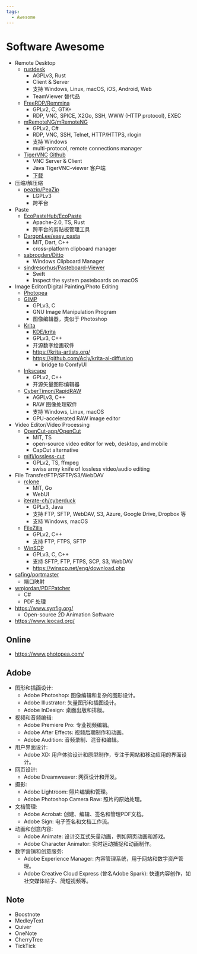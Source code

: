```yaml
---
tags:
  - Awesome
---
```


# Software Awesome

- Remote Desktop
  - [rustdesk](./rustdesk/README.md)
    - AGPLv3, Rust
    - Client & Server
    - 支持 Windows, Linux, macOS, iOS, Android, Web
    - TeamViewer 替代品
  - [FreeRDP/Remmina](https://github.com/FreeRDP/Remmina)
    - GPLv2, C, GTK+
    - RDP, VNC, SPICE, X2Go, SSH, WWW (HTTP protocol), EXEC
  - [mRemoteNG/mRemoteNG](https://github.com/mRemoteNG/mRemoteNG)
    - GPLv2, C#
    - RDP, VNC, SSH, Telnet, HTTP/HTTPS, rlogin
    - 支持 Windows
    - multi-protocol, remote connections manager
  - [TigerVNC](http://tigervnc.org/) [Github](https://github.com/TigerVNC/tigervnc)
    - VNC Server & Client
    - Java TigerVNC-viewer 客户端
    - [下载](https://bintray.com/tigervnc/stable/tigervnc)
- 压缩/解压缩
  - [peazip/PeaZip](https://github.com/peazip/PeaZip)
    - LGPLv3
    - 跨平台
- Paste
  - [EcoPasteHub/EcoPaste](https://github.com/EcoPasteHub/EcoPaste)
    - Apache-2.0, TS, Rust
    - 跨平台的剪贴板管理工具
  - [DargonLee/easy_pasta](https://github.com/DargonLee/easy_pasta)
    - MIT, Dart, C++
    - cross-platform clipboard manager
  - [sabrogden/Ditto](https://github.com/sabrogden/Ditto)
    - Windows Clipboard Manager
  - [sindresorhus/Pasteboard-Viewer](https://github.com/sindresorhus/Pasteboard-Viewer)
    - Swift
    - Inspect the system pasteboards on macOS
- Image Editor/Digital Painting/Photo Editing
  - [Photopea](https://www.photopea.com/)
  - [GIMP](https://www.gimp.org/)
    - GPLv3, C
    - GNU Image Manipulation Program
    - 图像编辑器，类似于 Photoshop
  - [Krita](https://krita.org/)
    - [KDE/krita](https://github.com/KDE/krita)
    - GPLv3, C++
    - 开源数字绘画软件
    - https://krita-artists.org/
    - https://github.com/Acly/krita-ai-diffusion
      - bridge to ComfyUI
  - [Inkscape](https://inkscape.org/)
    - GPLv2, C++
    - 开源矢量图形编辑器
  - [CyberTimon/RapidRAW](https://github.com/CyberTimon/RapidRAW)
    - AGPLv3, C++
    - RAW 图像处理软件
    - 支持 Windows, Linux, macOS
    - GPU-accelerated RAW image editor
- Video Editor/Video Processing
  - [OpenCut-app/OpenCut](https://github.com/OpenCut-app/OpenCut)
    - MIT, TS
    - open-source video editor for web, desktop, and mobile
    - CapCut alternative
  - [mifi/lossless-cut](https://github.com/mifi/lossless-cut)
    - GPLv2, TS, ffmpeg
    - swiss army knife of lossless video/audio editing
- File Transfer/FTP/SFTP/S3/WebDAV
  - [rclone](https://rclone.org/)
    - MIT, Go
    - WebUI
  - [iterate-ch/cyberduck](https://github.com/iterate-ch/cyberduck)
    - GPLv3, Java
    - 支持 FTP, SFTP, WebDAV, S3, Azure, Google Drive, Dropbox 等
    - 支持 Windows, macOS
  - [FileZilla](https://filezilla-project.org/)
    - GPLv2, C++
    - 支持 FTP, FTPS, SFTP
  - [WinSCP](https://github.com/winscp/winscp)
    - GPLv3, C, C++
    - 支持 SFTP, FTP, FTPS, SCP, S3, WebDAV
    - https://winscp.net/eng/download.php
- [safing/portmaster](https://github.com/safing/portmaster)
  - 端口映射
- [wmjordan/PDFPatcher](https://github.com/wmjordan/PDFPatcher)
  - C#
  - PDF 处理
- https://www.synfig.org/
  - Open-source 2D Animation Software
- https://www.leocad.org/

## Online

- https://www.photopea.com/

## Adobe

- 图形和插画设计:
  - Adobe Photoshop: 图像编辑和复杂的图形设计。
  - Adobe Illustrator: 矢量图形和插图设计。
  - Adobe InDesign: 桌面出版和排版。
- 视频和音频编辑:
  - Adobe Premiere Pro: 专业视频编辑。
  - Adobe After Effects: 视频后期制作和动画。
  - Adobe Audition: 音频录制、混音和编辑。
- 用户界面设计:
  - Adobe XD: 用户体验设计和原型制作，专注于网站和移动应用的界面设计。
- 网页设计:
  - Adobe Dreamweaver: 网页设计和开发。
- 摄影:
  - Adobe Lightroom: 照片编辑和管理。
  - Adobe Photoshop Camera Raw: 照片的原始处理。
- 文档管理:
  - Adobe Acrobat: 创建、编辑、签名和管理PDF文档。
  - Adobe Sign: 电子签名和文档工作流。
- 动画和创意内容:
  - Adobe Animate: 设计交互式矢量动画，例如网页动画和游戏。
  - Adobe Character Animator: 实时运动捕捉和动画制作。
- 数字营销和创意服务:
  - Adobe Experience Manager: 内容管理系统，用于网站和数字资产管理。
  - Adobe Creative Cloud Express (曾名Adobe Spark): 快速内容创作，如社交媒体帖子、简短视频等。

## Note

- Boostnote
- MedleyText
- Quiver
- OneNote
- CherryTree
- TickTick
